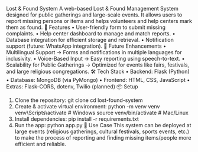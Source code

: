 Lost & Found System
A web-based Lost & Found Management System designed for public gatherings and large-scale events. It allows users to report missing persons or items and helps volunteers and help centers mark them as found.
🚀 Features
•	User-friendly form to submit missing complaints.
•	Help center dashboard to manage and match reports.
•	Database integration for efficient storage and retrieval.
•	Notification support (future: WhatsApp integration).
🌟 Future Enhancements
•	Multilingual Support → Forms and notifications in multiple languages for inclusivity.
•	Voice-Based Input → Easy reporting using speech-to-text.
•	Scalability for Public Gatherings → Optimized for events like fairs, festivals, and large religious congregations.
🛠️ Tech Stack
•	Backend: Flask (Python)
•	Database: MongoDB (via PyMongo)
•	Frontend: HTML, CSS, JavaScript
•	Extras: Flask-CORS, dotenv, Twilio (planned)
📦 Setup
1.	Clone the repository:
   git clone <your-repo-url>
   cd lost-found-system
2.	Create & activate virtual environment:
   python -m venv venv
   venv\Scripts\activate   # Windows
   source venv/bin/activate # Mac/Linux
3.	Install dependencies:
   pip install -r requirements.txt
4.	Run the app:
   python app.py
📌 Use Case
This system can be deployed at large events (religious gatherings, cultural festivals, sports events, etc.) to make the process of reporting and finding missing items/people more efficient and reliable.
